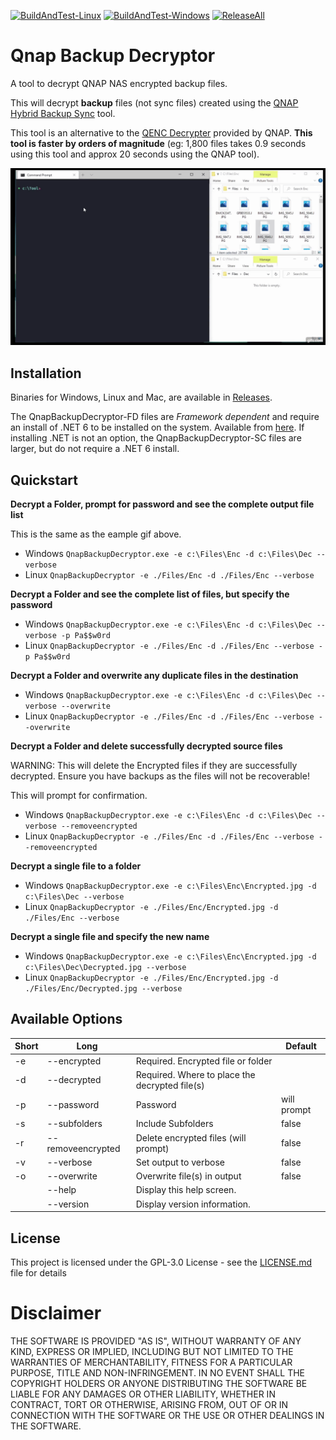 [![BuildAndTest-Linux](https://github.com/mark-s/QnapBackupDecryptor/actions/workflows/CIBuildTest-Linux.yml/badge.svg)](https://github.com/mark-s/QnapBackupDecryptor/actions/workflows/CIBuildTest-Linux.yml) [![BuildAndTest-Windows](https://github.com/mark-s/QnapBackupDecryptor/actions/workflows/CIBuildTest-Win.yml/badge.svg)](https://github.com/mark-s/QnapBackupDecryptor/actions/workflows/CIBuildTest-Win.yml) [![ReleaseAll](https://github.com/mark-s/QnapBackupDecryptor/actions/workflows/ReleaseAll.yml/badge.svg)](https://github.com/mark-s/QnapBackupDecryptor/actions/workflows/ReleaseAll.yml)
# Qnap Backup Decryptor

A tool to decrypt QNAP NAS encrypted backup files.

This will decrypt **backup** files (not sync files) created using the [QNAP Hybrid Backup Sync](https://www.qnap.com/en-uk/software/hybrid-backup-sync) tool.

This tool is an alternative to the [QENC Decrypter](https://www.qnap.com/en-uk/utilities/enterprise) provided by QNAP. **This tool is faster by orders of magnitude** (eg: 1,800 files takes 0.9 seconds using this tool and approx 20 seconds using the QNAP tool).

![See it in action](https://raw.githubusercontent.com/mark-s/QnapBackupDecryptor/master/Images/ExampleDecrypt.gif)



## Installation

Binaries for Windows, Linux and Mac, are available in [Releases](https://github.com/mark-s/QnapBackupDecryptor/releases).

The QnapBackupDecryptor-FD files are *Framework dependent* and require an install of .NET 6 to be installed on the system. Available from [here](https://dotnet.microsoft.com/download/dotnet/6.0).
If installing .NET is not an option, the QnapBackupDecryptor-SC files are larger, but do not require a .NET 6 install.

## Quickstart

**Decrypt a Folder, prompt for password and see the complete output file list**

This is the same as the eample gif above.

- Windows
`QnapBackupDecryptor.exe -e c:\Files\Enc -d c:\Files\Dec --verbose`
- Linux
`QnapBackupDecryptor -e ./Files/Enc -d ./Files/Enc --verbose`

**Decrypt a Folder and see the complete list of files, but specify the password**

- Windows
`QnapBackupDecryptor.exe -e c:\Files\Enc -d c:\Files\Dec --verbose -p Pa$$w0rd`
- Linux
`QnapBackupDecryptor -e ./Files/Enc -d ./Files/Enc --verbose -p Pa$$w0rd`

**Decrypt a Folder and overwrite any duplicate files in the destination**

- Windows
`QnapBackupDecryptor.exe -e c:\Files\Enc -d c:\Files\Dec --verbose --overwrite`
- Linux
`QnapBackupDecryptor -e ./Files/Enc -d ./Files/Enc --verbose --overwrite`

**Decrypt a Folder and delete successfully decrypted source files**

WARNING: This will delete the Encrypted files if they are successfully decrypted.
Ensure you have backups as the files will not be recoverable!

This will prompt for confirmation.

- Windows
`QnapBackupDecryptor.exe -e c:\Files\Enc -d c:\Files\Dec --verbose --removeencrypted`
- Linux
`QnapBackupDecryptor -e ./Files/Enc -d ./Files/Enc --verbose --removeencrypted`

**Decrypt a single file to a folder**

- Windows
`QnapBackupDecryptor.exe -e c:\Files\Enc\Encrypted.jpg -d c:\Files\Dec --verbose`
- Linux
`QnapBackupDecryptor -e ./Files/Enc/Encrypted.jpg -d ./Files/Enc --verbose`

**Decrypt a single file and specify the new name**

- Windows
`QnapBackupDecryptor.exe -e c:\Files\Enc\Encrypted.jpg -d c:\Files\Dec\Decrypted.jpg --verbose`
- Linux
`QnapBackupDecryptor -e ./Files/Enc/Encrypted.jpg -d ./Files/Enc/Decrypted.jpg --verbose`

## Available Options

|Short|Long| |Default|
|------------- |------------- |------------- |------------- |
|-e|--encrypted|Required. Encrypted file or folder||
|-d|--decrypted|Required. Where to place the decrypted file(s)||
|-p|--password|Password|will prompt|
|-s|--subfolders|Include Subfolders|false|
|-r|--removeencrypted|Delete encrypted files (will prompt)|false|
|-v|--verbose|Set output to verbose|false|
|-o|--overwrite|Overwrite file(s) in output|false|
| |--help|Display this help screen.||
| |--version|Display version information.||

## License

This project is licensed under the GPL-3.0 License - see the [LICENSE.md](LICENSE.md) file for details

# Disclaimer

THE SOFTWARE IS PROVIDED "AS IS", WITHOUT WARRANTY OF ANY KIND, EXPRESS OR IMPLIED, INCLUDING BUT NOT LIMITED TO THE WARRANTIES OF MERCHANTABILITY, FITNESS FOR A PARTICULAR PURPOSE, TITLE AND NON-INFRINGEMENT. IN NO EVENT SHALL THE COPYRIGHT HOLDERS OR ANYONE DISTRIBUTING THE SOFTWARE BE LIABLE FOR ANY DAMAGES OR OTHER LIABILITY, WHETHER IN CONTRACT, TORT OR OTHERWISE, ARISING FROM, OUT OF OR IN CONNECTION WITH THE SOFTWARE OR THE USE OR OTHER DEALINGS IN THE SOFTWARE.
